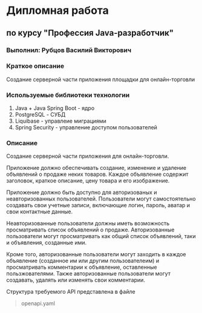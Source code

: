 # Дипломная работа
## по курсу "Профессия Java-разработчик"
### Выполнил: Рубцов Василий Викторович
### Краткое описание
Создание серверной части приложения площадки для онлайн-торговли
### Используемые библиотеки технологии
1. Java + Java Spring Boot - ядро
2. PostgreSQL - СУБД
3. Liquibase - управлеие миграциями
4. Spring Security - управление доступом пользователей
### Описание
Создание серверной части приложения для онлайн-торговли.

Приложение должно обеспечивать создание, изменение и удаление объявлений о продаже неких товаров. 
Каждое объявление содержит заголовок, краткое описание, цену товара и его изображение.

Приложение должно быть доступно для авторизованых и неавторизованных пользователей. 
Пользователи могут самостоятельно создавать свои учетные записи, включающие логин, пароль, аватар и свои контактные данные.

Неавторизованные пользователи должны иметь возможность просматривать список
объявлений о продаже. Авторизованные пользователи могут просматривать как общий список объявлений, таки и объявления, созданные ими.

Кроме того, авторизованные пользователи могут заходить в каждое объявление (созданное им или другим пользователеим) и просматривать комментарии к объявление, оставленные пользжователями. Также авторизованные пользователи могут создавать, удалять или изменять свои комментарии.

Структура требуемого API представлена в файле 
> openapi.yaml

